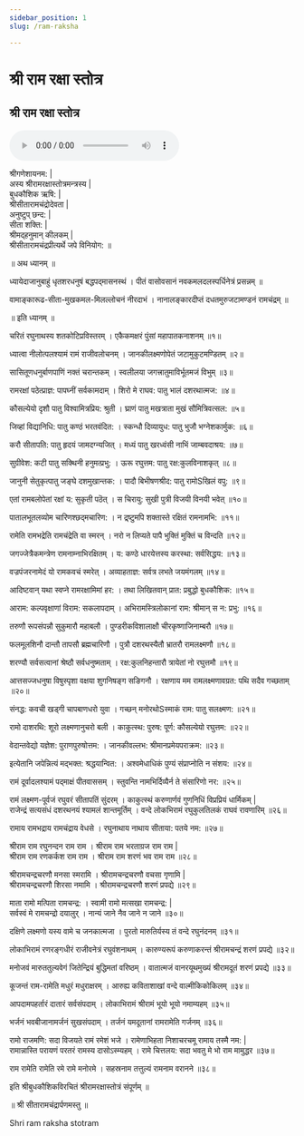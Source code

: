 ```yaml
---
sidebar_position: 1
slug: /ram-raksha

---
```

# श्री राम रक्षा स्तोत्र

## श्री राम रक्षा स्तोत्र

<audio controls="controls" src="/audio/stotras/ram-raksha.mp3">
    Your browser does not support the HTML5 Audio element.
</audio> 


श्रीगणेशायनम: |<br />
अस्य श्रीरामरक्षास्तोत्रमन्त्रस्य |<br />
बुधकौशिक ऋषि: |<br />
श्रीसीतारामचंद्रोदेवता |<br />
अनुष्टुप् छन्द: |<br />
सीता शक्ति: |<br />
श्रीमद्‌हनुमान् कीलकम् |<br />
श्रीसीतारामचंद्रप्रीत्यर्थे जपे विनियोग: ॥

॥ अथ ध्यानम् ॥

ध्यायेदाजानुबाहुं धृतशरधनुषं बद्धपद्‌मासनस्थं । पीतं वासोवसानं नवकमलदलस्पर्धिनेत्रं प्रसन्नम् ॥

वामाङ्‌कारूढ-सीता-मुखकमल-मिलल्लोचनं नीरदाभं । नानालङ्‌कारदीप्तं दधतमुरुजटामण्डनं रामचंद्रम् ॥

॥ इति ध्यानम् ॥

चरितं रघुनाथस्य शतकोटिप्रविस्तरम् । एकैकमक्षरं पुंसां महापातकनाशनम् ॥१॥

ध्यात्वा नीलोत्पलश्यामं रामं राजीवलोचनम् । जानकीलक्ष्मणोपेतं जटामुकुटमण्डितम् ॥२॥

सासितूणधनुर्बाणपाणिं नक्तं चरान्तकम् । स्वलीलया जगत्त्रातुमाविर्भूतमजं विभुम् ॥३॥

रामरक्षां पठेत्प्राज्ञ: पापघ्नीं सर्वकामदाम् । शिरो मे राघव: पातु भालं दशरथात्मज: ॥४॥

कौसल्येयो दृशौ पातु विश्वामित्रप्रिय: श्रुती । घ्राणं पातु मखत्राता मुखं सौमित्रिवत्सल: ॥५॥

जिव्हां विद्यानिधि: पातु कण्ठं भरतवंदित: । स्कन्धौ दिव्यायुध: पातु भुजौ भग्नेशकार्मुक: ॥६॥

करौ सीतापति: पातु हृदयं जामदग्न्यजित् । मध्यं पातु खरध्वंसी नाभिं जाम्बवदाश्रय: ॥७॥

सुग्रीवेश: कटी पातु सक्थिनी हनुमत्प्रभु: । ऊरू रघुत्तम: पातु रक्ष:कुलविनाशकृत् ॥८॥

जानुनी सेतुकृत्पातु जङ्‌घे दशमुखान्तक: । पादौ बिभीषणश्रीद: पातु रामोSखिलं वपु: ॥९॥

एतां रामबलोपेतां रक्षां य: सुकृती पठॆत् । स चिरायु: सुखी पुत्री विजयी विनयी भवेत् ॥१०॥

पातालभूतलव्योम चारिणश्छद्‌मचारिण: । न द्र्ष्टुमपि शक्तास्ते रक्षितं रामनामभि: ॥११॥

रामेति रामभद्रेति रामचंद्रेति वा स्मरन् । नरो न लिप्यते पापै भुक्तिं मुक्तिं च विन्दति ॥१२॥

जगज्जेत्रैकमन्त्रेण रामनाम्नाभिरक्षितम् । य: कण्ठे धारयेत्तस्य करस्था: सर्वसिद्धय: ॥१३॥

वज्रपंजरनामेदं यो रामकवचं स्मरेत् । अव्याहताज्ञ: सर्वत्र लभते जयमंगलम् ॥१४॥

आदिष्टवान् यथा स्वप्ने रामरक्षामिमां हर: । तथा लिखितवान् प्रात: प्रबुद्धो बुधकौशिक: ॥१५॥

आराम: कल्पवृक्षाणां विराम: सकलापदाम् । अभिरामस्त्रिलोकानां राम: श्रीमान् स न: प्रभु: ॥१६॥

तरुणौ रूपसंपन्नौ सुकुमारौ महाबलौ । पुण्डरीकविशालाक्षौ चीरकृष्णाजिनाम्बरौ ॥१७॥

फलमूलशिनौ दान्तौ तापसौ ब्रह्मचारिणौ । पुत्रौ दशरथस्यैतौ भ्रातरौ रामलक्ष्मणौ ॥१८॥

शरण्यौ सर्वसत्वानां श्रेष्ठौ सर्वधनुष्मताम् । रक्ष:कुलनिहन्तारौ त्रायेतां नो रघुत्तमौ ॥१९॥

आत्तसज्जधनुषा विषुस्पृशा वक्षया शुगनिषङ्ग सङि‌गनौ । रक्षणाय मम रामलक्ष्मणावग्रत: पथि सदैव गच्छताम् ॥२०॥

संनद्ध: कवची खड्‌गी चापबाणधरो युवा । गच्छन्‌ मनोरथोSस्माकं राम: पातु सलक्ष्मण: ॥२१॥

रामो दाशरथि: शूरो लक्ष्मणानुचरो बली । काकुत्स्थ: पुरुष: पूर्ण: कौसल्येयो रघुत्तम: ॥२२॥

वेदान्तवेद्यो यज्ञेश: पुराणपुरुषोत्तम: । जानकीवल्लभ: श्रीमानप्रमेयपराक्रम: ॥२३॥

इत्येतानि जपेन्नित्यं मद्‌भक्त: श्रद्धयान्वित: । अश्वमेधाधिकं पुण्यं संप्राप्नोति न संशय: ॥२४॥

रामं दूर्वादलश्यामं पद्‌माक्षं पीतवाससम् । स्तुवन्ति नामभिर्दिव्यैर्न ते संसारिणो नर: ॥२५॥

रामं लक्ष्मण-पूर्वजं रघुवरं सीतापतिं सुंदरम् । काकुत्स्थं करुणार्णवं गुणनिधिं विप्रप्रियं धार्मिकम् |<br />
राजेन्द्रं सत्यसंधं दशरथनयं श्यामलं शान्तमूर्तिम् । वन्दे लोकभिरामं रघुकुलतिलकं राघवं रावणारिम् ॥२६॥

रामाय रामभद्राय रामचंद्राय वेधसे । रघुनाथाय नाथाय सीताया: पतये नम: ॥२७॥

श्रीराम राम रघुनन्दन राम राम । श्रीराम राम भरताग्रज राम राम |<br />
श्रीराम राम रणकर्कश राम राम । श्रीराम राम शरणं भव राम राम ॥२८॥

श्रीरामचन्द्रचरणौ मनसा स्मरामि । श्रीरामचन्द्रचरणौ वचसा गृणामि |<br />
श्रीरामचन्द्रचरणौ शिरसा नमामि । श्रीरामचन्द्रचरणौ शरणं प्रपद्ये ॥२९॥

माता रामो मत्पिता रामचन्द्र: । स्वामी रामो मत्सखा रामचन्द्र: |<br />
सर्वस्वं मे रामचन्द्रो दयालुर् । नान्यं जाने नैव जाने न जाने ॥३०॥

दक्षिणे लक्ष्मणो यस्य वामे च जनकात्मजा । पुरतो मारुतिर्यस्य तं वन्दे रघुनंदनम् ॥३१॥

लोकाभिरामं रणरङ्‌गधीरं राजीवनेत्रं रघुवंशनाथम् । कारुण्यरूपं करुणाकरन्तं श्रीरामचन्द्रं शरणं प्रपद्ये ॥३२॥

मनोजवं मारुततुल्यवेगं जितेन्द्रियं बुद्धिमतां वरिष्ठम् । वातात्मजं वानरयूथमुख्यं श्रीरामदूतं शरणं प्रपद्ये ॥३३॥

कूजन्तं राम-रामेति मधुरं मधुराक्षरम् । आरुह्य कविताशाखां वन्दे वाल्मीकिकोकिलम् ॥३४॥

आपदामपहर्तारं दातारं सर्वसंपदाम् । लोकाभिरामं श्रीरामं भूयो भूयो नमाम्यहम् ॥३५॥

भर्जनं भवबीजानामर्जनं सुखसंपदाम् । तर्जनं यमदूतानां रामरामेति गर्जनम् ॥३६॥

रामो राजमणि: सदा विजयते रामं रमेशं भजे । रामेणाभिहता निशाचरचमू रामाय तस्मै नम: |<br />
रामान्नास्ति परायणं परतरं रामस्य दासोऽस्म्यहम् । रामे चित्तलय: सदा भवतु मे भो राम मामुद्धर ॥३७॥

राम रामेति रामेति रमे रामे मनोरमे । सहस्रनाम तत्तुल्यं रामनाम वरानने ॥३८॥

इति श्रीबुधकौशिकविरचितं श्रीरामरक्षास्तोत्रं संपूर्णम् ॥ 

॥ श्री सीतारामचंद्रार्पणमस्तु ॥

<span class='index-text'> Shri ram raksha stotram </span>